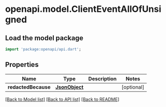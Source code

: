 # openapi.model.ClientEventAllOfUnsigned

## Load the model package
```dart
import 'package:openapi/api.dart';
```

## Properties
Name | Type | Description | Notes
------------ | ------------- | ------------- | -------------
**redactedBecause** | [**JsonObject**](.md) |  | [optional] 

[[Back to Model list]](../README.md#documentation-for-models) [[Back to API list]](../README.md#documentation-for-api-endpoints) [[Back to README]](../README.md)



